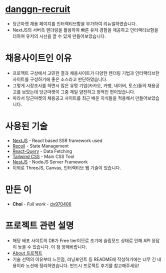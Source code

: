 # [danggn-recruit](https://danggn-recruit.vercel.app/)

- 당근마켓 채용 페이지를 인터랙티브함을 부가하여 리뉴얼하였습니다.
- NextJS의 서버측 렌더링을 활용하여 빠른 유저 경험을 제공하고 인터랙티브함을 더하여 유저의 시선을 끌 수 있게 만들어보았습니다.

# 채용사이트인 이유
- 프로젝트 구상에서 고민한 결과 채용사이트가 다양한 렌더링 기법과 인터랙티브한 사이트를 구성하기에 좋은 소스라고 판단하였습니다.
- 그렇게 시장조사를 하면서 많은 유명 기업(카카오, 카뱅, 네이버, 토스)들의 채용공고를 보았는데 당근마켓이 그중 제일 얌전하고 정적인 편이었습니다.
- 따라서 당근마켓의 채용공고 사이트를 최근 배운 지식들을 적용해서 만들어보았습니다.

# 사용된 기술

- [NextJS](https://nextjs.org/) - React based SSR framework used
- [Recoil](https://recoiljs.org/ko/) - State Management
- [React-Query](https://tanstack.com/query/v3/) - Data Fetching
- [Tailwind CSS](https://tailwindcss.com/) - Main CSS Tool
- [NestJS](https://docs.nestjs.com/) - NodeJS Server Framework
- 이외로 ThreeJS, Canvas, 인터랙티브 웹 기술이 있습니다.

# 만든 이

- **Choi** - _Full work_ - [dv970406](https://github.com/dv970406)

# 프로젝트 관련 설명
- 해당 배포 사이트의 DB가 Free tier이므로 초기에 슬립모드 상태로 인해 API 응답이 늦을 수 있습니다. 이 점 양해바랍니다.
- [About 프로젝트](https://choiseongjun.notion.site/095cc7f605ce47be8ef4f9f770d98d85?v=29572bdf500e4ee1b0dcab50477e6623&p=c15c5530600240b2a3df4a1aff52fa70&pm=c)
- 기술 선택의 이유부터 느낀점, 러닝포인트 등 README에 작성하기에는 너무 긴 내용이라 노션에 정리하였습니다. 반드시 프로젝트 후기를 참고해주세요!
